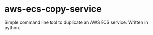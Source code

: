 # aws-ecs-copy-service
Simple command line tool to duplicate an AWS ECS service. Written in python.

